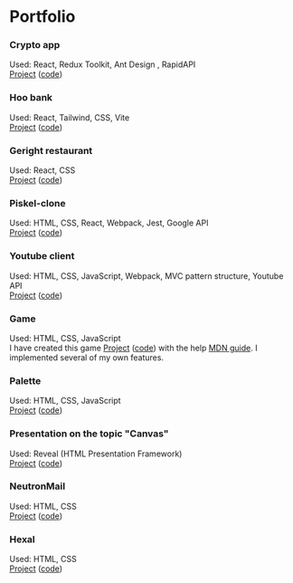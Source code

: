 # Portfolio

###  Crypto app
Used: React, Redux Toolkit, Ant Design , RapidAPI <br>
[Project](https://oldblacktree.github.io/crypto-app/) ([code](https://github.com/oldblacktree/crypto-app/))

###  Hoo bank
Used: React, Tailwind, CSS, Vite <br>
[Project](https://oldblacktree.github.io/HooBank/) ([code](https://github.com/oldblacktree/HooBank))

###  Geright restaurant
Used: React, CSS <br>
[Project](https://oldblacktree.github.io/Geright-restaurant/) ([code](https://github.com/oldblacktree/Geright-restaurant))

### Piskel-clone
Used: HTML, CSS, React, Webpack, Jest, Google API <br>
[Project](https://oldblacktree.github.io/piskelClone/) ([code](https://github.com/oldblacktree/piskelClone)) 

### Youtube client
Used: HTML, CSS, JavaScript, Webpack, MVC pattern structure, Youtube API <br>
[Project](https://oldblacktree.github.io/YouTube-Client/) ([code](https://github.com/oldblacktree/YouTube-Client/tree/master/youtube-client)) 


### Game
Used: HTML, CSS, JavaScript <br>
I have created this game [Project](https://oldblacktree.github.io/SimpleGame/) ([code](https://github.com/oldblacktree/SimpleGame)) with the help [MDN guide](https://developer.mozilla.org/ru/docs/Games/Tutorials/2D_Breakout_game_pure_JavaScript). 
I implemented several of my own features.


### Palette
Used: HTML, CSS, JavaScript <br>
[Project](https://oldblacktree.github.io/Palette/) ([code](https://github.com/oldblacktree/Palette)) 

### Presentation on the topic "Canvas"
Used: Reveal (HTML Presentation Framework) <br>
[Project](https://oldblacktree.github.io/presentation/) ([code](https://github.com/oldblacktree/presentation)) 

### NeutronMail
Used: HTML, CSS <br>
[Project](https://oldblacktree.github.io/NeutronMail/) ([code](https://github.com/oldblacktree/hexal)) 

### Hexal
Used: HTML, CSS <br>
[Project](https://oldblacktree.github.io/hexal/) ([code](https://github.com/oldblacktree/NeutronMail)) 
